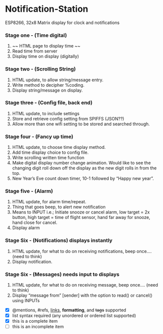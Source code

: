 # Notification-Station
ESP8266, 32x8 Matrix display for clock and notifications

### Stage one - (Time digital)
1. ~~ HTML page to display time ~~
2.	Read time from server
3.	Display time on display (digitally)

### Stage two - (Scrolling String)
1.	HTML update, to allow string/message entry.
2.	Write method to decipher %coding.
3.	Display string/message on display.

### Stage three - (Config file, back end)
1.	HTML update, to include settings
2.	Store and retrieve config setting from SPIFFS (JSON??)
3.	Allow more than one wifi setting to be stored and searched through.

### Stage four - (Fancy up time)
1.	HTML update, to choose time display method.
2.	Add time display choice to config file.
3.	Write scrolling written time function
4.	Make digital display number change animation. Would like to see the changing digit roll down off the display as the new digit rolls in from the top.
5.	New Year’s Eve count down timer, 10-1 followed by “Happy new year”.

### Stage five - (Alarm)
1.	HTML update, for alarm time/repeat.
2.	Thing that goes beep, to alert new notification
3.	Means to INPUT i.e.; Initiate snooze or cancel alarm, low target = 2x button, high target = time of flight sensor, hand far away for snooze, hand close for cancel.
4.	Display alarm

### Stage Six - (Notifications) displays instantly
1.	HTML update, for what to do on receiving notifications, beep once…. (need to think)
2.	Display notification.

### Stage Six - (Messages) needs input to displays
1.	HTML update, for what to do on receiving message, beep once…. (need to think)
2.	Display “message from” [sender] with the option to read() or cancel() using INPUTs

- [x] @mentions, #refs, [links](), **formatting**, and <del>tags</del> supported
- [x] list syntax required (any unordered or ordered list supported)
- [x] this is a complete item
- [ ] this is an incomplete item